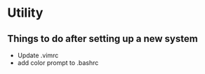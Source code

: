 # Utility 

## Things to do after setting up a new system
- Update .vimrc
- add color prompt to .bashrc

